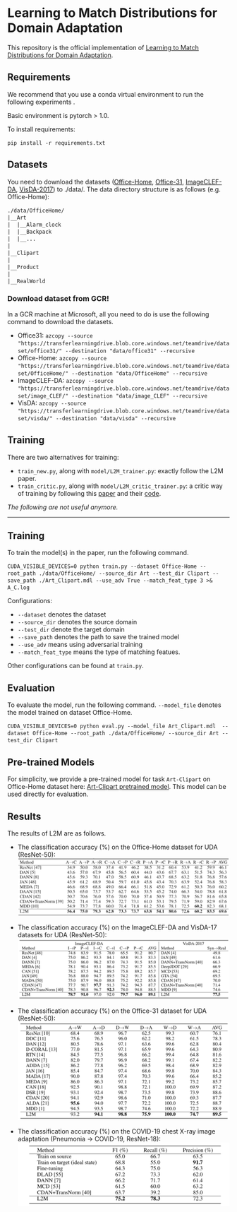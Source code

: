 # Learning to Match Distributions for Domain Adaptation 

This repository is the official implementation of [Learning to Match Distributions for Domain Adaptation](https://arxiv.org/abs/2007.10791). 

## Requirements

We recommend that you use a conda virtual environment to run the following experiments .

Basic environment is pytorch > 1.0.

To install requirements:  
```setup
pip install -r requirements.txt
```

## Datasets
You need to download the datasets ([Office-Home](https://drive.google.com/file/d/0B81rNlvomiwed0V1YUxQdC1uOTg/view), [Office-31](https://mega.nz/file/dSpjyCwR#9ctB4q1RIE65a4NoJy0ox3gngh15cJqKq1XpOILJt9s), [ImageCLEF-DA](https://mega.nz/file/4LxzyKRJ#JJomZ-yC3ORAgM7oBpFsbWN0j4XVuWGNLfCO5_ly8_Q), [VisDA-2017](http://csr.bu.edu/ftp/visda17/clf/)) to ./data/. The data directory structure is as follows (e.g. Office-Home):
```dataset
./data/OfficeHome/
|__Art
|  |__Alarm_clock
|  |__Backpack
|  |__...
|
|__Clipart
|
|__Product
|
|__RealWorld
```

### Download dataset from GCR!

In a GCR machine at Microsoft, all you need to do is use the following command to download the datasets.

- Office31: `azcopy --source "https://transferlearningdrive.blob.core.windows.net/teamdrive/dataset/office31/" --destination "data/office31" --recursive`
- Office-Home: `azcopy --source "https://transferlearningdrive.blob.core.windows.net/teamdrive/dataset/OfficeHome/" --destination "data/OfficeHome" --recursive`
- ImageCLEF-DA: `azcopy --source "https://transferlearningdrive.blob.core.windows.net/teamdrive/dataset/image_CLEF/" --destination "data/image_CLEF" --recursive`
- VisDA: `azcopy --source "https://transferlearningdrive.blob.core.windows.net/teamdrive/dataset/visda/" --destination "data/visda" --recursive`

## Training

There are two alternatives for training:
- `train_new.py`, along with `model/L2M_trainer.py`: exactly follow the L2M paper.
- `train_critic.py`, along with `model/L2M_critic_trainer.py`: a critic way of training by following this [paper](https://arxiv.org/abs/1901.11448) and their [code](https://github.com/liyiying/Feature_Critic).

*The following are not useful anymore.*

- - -

## Training

To train the model(s) in the paper, run the following command. 

```train
CUDA_VISIBLE_DEVICES=0 python train.py --dataset Office-Home --root_path ./data/OfficeHome/ --source_dir Art --test_dir Clipart --save_path ./Art_Clipart.mdl --use_adv True --match_feat_type 3 >& A_C.log
```

Configurations:

- `--dataset` denotes the dataset
- `--source_dir` denotes the source domain
- `--test_dir` denote the target domain
- `--save_path` denotes the path to save the trained model
- `--use_adv` means using adversarial training
- `--match_feat_type` means the type of matching featues.

Other configurations can be found at `train.py`.


## Evaluation

To evaluate the model, run the following command. `--model_file` denotes the model trained on dataset Office-Home.

```eval
CUDA_VISIBLE_DEVICES=0 python eval.py --model_file Art_Clipart.mdl  --dataset Office-Home --root_path ./data/OfficeHome/ --source_dir Art --test_dir Clipart
```

## Pre-trained Models

For simplicity, we provide a pre-trained model for task `Art-Clipart` on Office-Home dataset here: [Art-Clipart pretrained model](https://www.dropbox.com/s/uggiamwwlrazcy6/Art_Clipart.mdl?dl=0). This model can be used directly for evaluation.


## Results

The results of L2M are as follows.

* The classification accuracy (%) on the Office-Home dataset for UDA (ResNet-50):  
![image](assets/officehome.png)

* The classification accuracy (%) on the ImageCLEF-DA and VisDA-17 datasets for UDA (ResNet-50):  
![image](assets/imageclef_visda.png)

* The classification accuracy (%) on the Office-31 dataset for UDA (ResNet-50):  
![image](assets/office31.png)

* The classification accuracy (%) on the COVID-19 chest X-ray image adaptation (Pneumonia &rarr; COVID-19, ResNet-18):  
![image](assets/covid.png)

